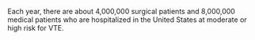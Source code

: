Each year, there are about 4,000,000 surgical patients and 8,000,000 medical patients who are hospitalized in the United States at moderate or high risk for VTE.